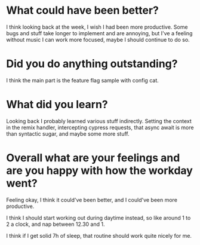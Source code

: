 # What could have been better?

I think looking back at the week, I wish I had been more productive. Some bugs and stuff take longer to implement and are annoying, but I've a feeling without music I can work more focused, maybe I should continue to do so.

# Did you do anything outstanding?

I think the main part is the feature flag sample with config cat.

# What did you learn?

Looking back I probably learned various stuff indirectly. Setting the context in the remix handler, intercepting cypress requests, that async await is more than syntactic sugar, and maybe some more stuff.

# Overall what are your feelings and are you happy with how the workday went?

Feeling okay, I think it could've been better, and I could've been more productive.

I think I should start working out during daytime instead, so like around 1 to 2 a clock, and nap between 12.30 and 1.

I think if I get solid 7h of sleep, that routine should work quite nicely for me.
